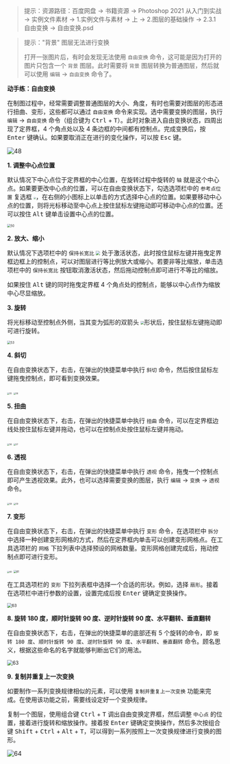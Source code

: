 > 提示：资源路径：百度网盘 -> 书籍资源 -> Photoshop 2021 从入门到实战 -> 实例文件素材 -> 1.实例文件与素材 -> 上 -> 2.图层的基础操作 -> 2.3.1 自由变换 -> 自由变换.psd

> 提示："背景" 图层无法进行变换
>
> 打开一张图片后，有时会发现无法使用 `自由变换` 命令，这可能是因为打开的图片只包含一个 `背景` 图层。此时需要将 `背景` 图层转换为普通图层，然后就可以使用 `编辑` -> `自由变换` 命令了。

**动手练：自由变换**

在制图过程中，经常需要调整普通图层的大小、角度，有时也需要对图层的形态进行扭曲、变形，这些都可以通过 `自由变换` 命令来实现。选中需要变换的图层，执行 `编辑` -> `自由变换` 命令（组合键为 <kbd>Ctrl</kbd> + <kbd>T</kbd>）。此时对象进入自由变换状态，四周出现了定界框，4 个角点处以及 4 条边框的中间都有控制点。完成变换后，按 <kbd>Enter</kbd> 键确认。如果要取消正在进行的变化操作，可以按 <kbd>Esc</kbd> 键。

![48](./images/48.png)

**1. 调整中心点位置**

默认情况下中心点位于定界框的中心位置，在旋转过程中旋转的 `轴` 就是这个中心点。如果要更改中心点的位置，可以在自由变换状态下，勾选选项栏中的 `参考点位置` 复选框 <img src="./images/49.png" style="zoom:33%;" />，在右侧的小图标上以单击的方式选择中心点的位置。如果要移动中心点的位置，则将光标移动至中心点上按住鼠标左键拖动即可移动中心点的位置。还可以按住 <kbd>Alt</kbd> 键单击设置中心点的位置。

<img src="./images/50.png" alt="50" style="zoom:50%;" />

**2. 放大、缩小**

默认情况下选项栏中的 `保持长宽比` <img src="./images/51.png" style="zoom:60%;" /> 处于激活状态，此时按住鼠标左键并拖曳定界框边框上的控制点，可以对图层进行等比例放大或缩小。若要非等比缩放，单击选项栏中的 `保持长宽比` 按钮取消激活状态，然后拖动控制点即可进行不等比的缩放。

如果按住 <kbd>Alt</kbd> 键的同时拖曳定界框 4 个角点处的控制点，能够以中心点作为缩放中心尽显缩放。

**3. 旋转**

将光标移动至控制点外侧，当其变为弧形的双箭头 <img src="./images/52.png" style="zoom:50%;" />形状后，按住鼠标左键拖动即可进行旋转。

<img src="./images/53.png" alt="53" style="zoom:50%;" />

**4. 斜切**

在自由变换状态下，右击，在弹出的快捷菜单中执行 `斜切` 命令，然后按住鼠标左键拖曳控制点，即可看到变换效果。

<img src="./images/55.png" alt="55" style="zoom:33%;" />     <img src="./images/54.png" alt="56" style="zoom:33%;" />

**5. 扭曲**

在自由变换状态下，右击，在弹出的快捷菜单中执行 `扭曲` 命令，可以在定界框边线处按住鼠标左键并拖动，也可以在控制点处按住鼠标左键并拖动。

<img src="./images/56.png" alt="56" style="zoom:33%;" />    <img src="./images/57.png" alt="57" style="zoom:33%;" />

**6. 透视**

在自由变换状态下，右击，在弹出的快捷菜单中执行 `透视` 命令，拖曳一个控制点即可产生透视效果。此外，也可以选择需要变换的图层，执行 `编辑` -> `变换` -> `透视` 命令。

<img src="./images/58.png" alt="58" style="zoom:33%;" />    <img src="./images/59.png" alt="59" style="zoom:33%;" />

**7. 变形**

在自由变换状态下，右击，在弹出的快捷菜单中执行 `变形` 命令，在选项栏中 `拆分` 中选择一种创建变形网格的方式，然后在定界框内单击可以创建变形网格点。在工具选项栏的 `网格` 下拉列表中选择预设的网格数量。变形网格创建完成后，拖动控制点即可进行变形。

<img src="./images/60.png" alt="60" style="zoom:33%;" />    <img src="./images/61.png" alt="61" style="zoom: 42%;" />

在工具选项栏的 `变形` 下拉列表框中选择一个合适的形状。例如，选择 `扇形`。接着在选项栏中进行参数的设置，设置完成后按 <kbd>Enter</kbd> 键确定变换操作。

<img src="./images/62.png" alt="63" style="zoom:67%;" />

**8. 旋转 180 度，顺时针旋转 90 度、逆时针旋转 90 度、水平翻转、垂直翻转**

在自由变换状态下，右击，在弹出的快捷菜单的底部还有 5 个旋转的命令，即 `旋转 180 度`、`顺时针旋转 90 度`、`逆时针旋转 90 度`、`水平翻转`、`垂直翻转` 命令。顾名思义，根据这些命名的名字就能够判断出它们的用法。

<img src="./images/63.png" alt="63" style="zoom:80%;" />

**9. 复制并重复上一次变换**

如要制作一系列变换规律相似的元素，可以使用 `复制并重复上一次变换` 功能来完成。在使用该功能之前，需要线设定好一个变换规律。

复制一个图层，使用组合键 <kbd>Ctrl</kbd> + <kbd>T</kbd> 调出自由变换定界框，然后调整 `中心点` 的位置，接着进行旋转和缩放操作。接着按 <kbd>Enter</kbd> 键确定变换操作，然后多次按组合键 <kbd>Shift</kbd> + <kbd>Ctrl</kbd> + <kbd>Alt</kbd> + <kbd>T</kbd>，可以得到一系列按照上一次变换规律进行变换的图形。

![64](./images/64.png)
